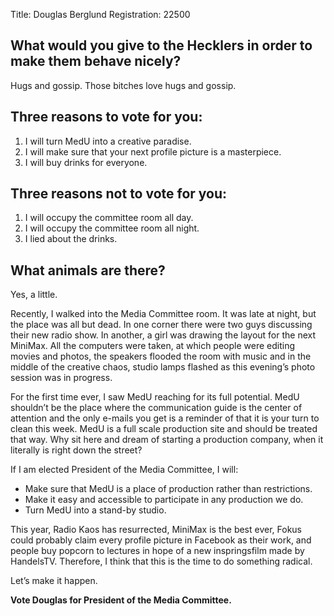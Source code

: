 Title: Douglas Berglund
Registration: 22500

<section class="well" markdown="1">

## What would you give to the Hecklers in order to make them behave nicely?

Hugs and gossip. Those bitches love hugs and gossip.

## Three reasons to vote for you:

1. I will turn MedU into a creative paradise.
2. I will make sure that your next profile picture is a masterpiece.
3. I will buy drinks for everyone.

## Three reasons not to vote for you:

1. I will occupy the committee room all day.
2. I will occupy the committee room all night.
3. I lied about the drinks.

## What animals are there?

Yes, a little.

</section>

Recently, I walked into the Media Committee room. It was late at night, but the place was all but dead. In one corner there were two guys discussing their new radio show. In another, a girl was drawing the layout for the next MiniMax. All the computers were taken, at which people were editing movies and photos, the speakers flooded the room with music and in the middle of the creative chaos, studio lamps flashed as this evening’s photo session was in progress.

For the first time ever, I saw MedU reaching for its full potential. MedU shouldn’t be the place where the communication guide is the center of attention and the only e-mails you get is a reminder of that it is your turn to clean this week. MedU is a full scale production site and should be treated that way. Why sit here and dream of starting a production company, when it literally is right down the street?

If I am elected President of the Media Committee, I will:

* Make sure that MedU is a place of production rather than restrictions.
* Make it easy and accessible to participate in any production we do.
* Turn MedU into a stand-by studio.

This year, Radio Kaos has resurrected, MiniMax is the best ever, Fokus could probably claim every profile picture in Facebook as their work, and people buy popcorn to lectures in hope of a new inspringsfilm made by HandelsTV. Therefore, I think that this is the time to do something radical.

Let’s make it happen.

**Vote Douglas for President of the Media Committee.**
